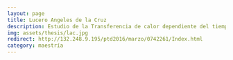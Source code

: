 ```yaml
---
layout: page
title: Lucero Angeles de la Cruz
description: Estudio de la Transferencia de calor dependiente del tiempo en muros de bloques huecos de concreto
img: assets/thesis/lac.jpg
redirect: http://132.248.9.195/ptd2016/marzo/0742261/Index.html
category: maestría
---
```

